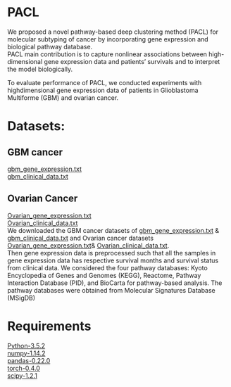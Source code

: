 # PACL
We proposed a novel pathway-based deep clustering method (PACL) for molecular subtyping of cancer by incorporating gene expression and biological pathway database.<br/>
PACL main contribution is to capture nonlinear associations between high-dimensional gene expression data and patients’ survivals and to interpret the model biologically.

To evaluate performance of PACL, we conducted experiments with highdimensional gene expression data of patients in Glioblastoma
Multiforme (GBM) and ovarian cancer.<br/>
# Datasets:
## GBM cancer
[gbm_gene_expression.txt](https://github.com/cBioPortal/datahub/blob/master/public/gbm_tcga/data_expression.txt) <br/>
[gbm_clinical_data.txt](https://github.com/cBioPortal/datahub/blob/master/public/gbm_tcga/data_bcr_clinical_data_patient.txt)<br/>

## Ovarian Cancer
[Ovarian_gene_expression.txt](https://github.com/cBioPortal/datahub/blob/master/public/ov_tcga/data_expression.txt)<br/> [Ovarian_clinical_data.txt](https://github.com/cBioPortal/datahub/blob/master/public/ov_tcga/data_bcr_clinical_data_patient.txt)<br/>
We downloaded the GBM cancer datasets of [gbm_gene_expression.txt](https://github.com/cBioPortal/datahub/blob/master/public/gbm_tcga/data_expression.txt) & [gbm_clinical_data.txt](https://github.com/cBioPortal/datahub/blob/master/public/gbm_tcga/data_bcr_clinical_data_patient.txt) and Ovarian cancer datasets [Ovarian_gene_expression.txt](https://github.com/cBioPortal/datahub/blob/master/public/ov_tcga/data_expression.txt)& [Ovarian_clinical_data.txt](https://github.com/cBioPortal/datahub/blob/master/public/ov_tcga/data_bcr_clinical_data_patient.txt).<br/>
Then gene expression data is preprocessed such that all the samples in gene expression data has respective survival months and survival status from clinical data.
We considered the four pathway databases: Kyoto
Encyclopedia of Genes and Genomes (KEGG), Reactome,
Pathway Interaction Database (PID), and BioCarta for
pathway-based analysis. The pathway databases were obtained
from Molecular Signatures Database (MSigDB)



# Requirements
[Python-3.5.2](https://www.python.org/downloads/release/python-352/)<br/>
[numpy-1.14.2](http://www.numpy.org/)<br/>
[pandas-0.22.0](https://pandas.pydata.org/pandas-docs/version/0.22/whatsnew.html)<br/>
[torch-0.4.0](https://pytorch.org/get-started/previous-versions/) <br/>
[scipy-1.2.1](https://pypi.org/project/scipy/) <br/>
